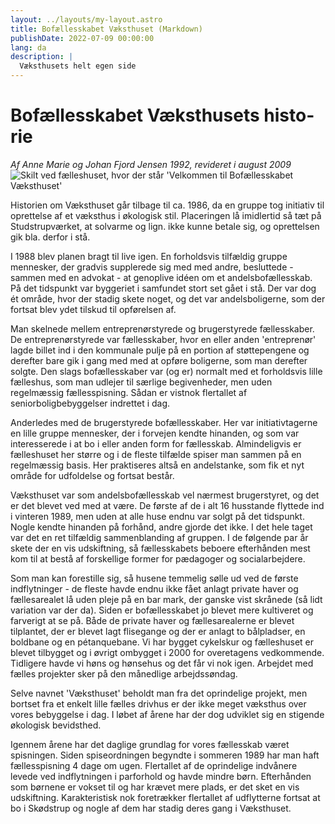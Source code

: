 ```yaml
---
layout: ../layouts/my-layout.astro
title: Bofællesskabet Væksthuset (Markdown)
publishDate: 2022-07-09 00:00:00
lang: da
description: |
  Væksthusets helt egen side
---
```


# Bo&shy;fæl&shy;les&shy;ska&shy;bet Vækst&shy;hus&shy;ets his&shy;to&shy;rie

<address>Af Anne Marie og Johan Fjord Jensen 1992, revideret i <time>august 2009</time></address>

<img src="/assets/IMG_3086.jpeg" alt="Skilt ved fælleshuset, hvor der står 'Velkommen til Bofællesskabet Væksthuset'" />

Historien om Væksthuset går tilbage til ca. 1986, da en gruppe tog initiativ til oprettelse af et væksthus i økologisk stil. Placeringen lå imidlertid så tæt på Studstrupværket, at solvarme og lign. ikke kunne betale sig, og oprettelsen gik bla. derfor i stå.

I 1988 blev planen bragt til live igen. En forholdsvis tilfældig gruppe mennesker, der gradvis supplerede sig med med andre, besluttede - sammen med en advokat - at genoplive idéen om et andelsbofællesskab. På det tidspunkt var byggeriet i samfundet stort set gået i stå. Der var dog ét område, hvor der stadig skete noget, og det var andelsboligerne, som der fortsat blev ydet tilskud til opførelsen af.

Man skelnede mellem entreprenørstyrede og brugerstyrede fællesskaber. De entreprenørstyrede var fællesskaber, hvor en eller anden 'entreprenør' lagde billet ind i den kommunale pulje på en portion af støttepengene og derefter bare gik i gang med med at opføre boligerne, som man derefter solgte. Den slags bofællesskaber var (og er) normalt med et forholdsvis lille fælleshus, som man udlejer til særlige begivenheder, men uden regelmæssig fællesspisning. Sådan er vistnok flertallet af seniorboligbebyggelser indrettet i dag.

Anderledes med de brugerstyrede bofællesskaber. Her var initiativtagerne en lille gruppe mennesker, der i forvejen kendte hinanden, og som var interesserede i at bo i eller anden form for fællesskab. Almindeligvis er fælleshuset her større og i de fleste tilfælde spiser man sammen på en regelmæssig basis. Her praktiseres altså en andelstanke, som fik et nyt område for udfoldelse og fortsat består.

Væksthuset var som andelsbofællesskab vel nærmest brugerstyret, og det er det blevet ved med at være. De første af de i alt 16 husstande flyttede ind i vinteren 1989, men uden at alle huse endnu var solgt på det tidspunkt. Nogle kendte hinanden på forhånd, andre gjorde det ikke. I det hele taget var det en ret tilfældig sammenblanding af gruppen. I de følgende par år skete der en vis udskiftning, så fællesskabets beboere efterhånden mest kom til at bestå af forskellige former for pædagoger og socialarbejdere.

Som man kan forestille sig, så husene temmelig sølle ud ved de første indflytninger - de fleste havde endnu ikke fået anlagt private haver og fællesarealet lå uden pleje på en bar mark, der ganske vist skrånede (så lidt variation var der da). Siden er bofællesskabet jo blevet mere kultiveret og farverigt at se på. Både de private haver og fællesarealerne er blevet tilplantet, der er blevet lagt flisegange og der er anlagt to bålpladser, en boldbane og en pétanquebane. Vi har bygget cykelskur og fælleshuset er blevet tilbygget og i øvrigt ombygget i 2000 for overetagens vedkommende. Tidligere havde vi høns og hønsehus og det får vi nok igen. Arbejdet med fælles projekter sker på den månedlige arbejdssøndag.

Selve navnet 'Væksthuset' beholdt man fra det oprindelige projekt, men bortset fra et enkelt lille fælles drivhus er der ikke meget væksthus over vores bebyggelse i dag. I løbet af årene har der dog udviklet sig en stigende økologisk bevidsthed.

Igennem årene har det daglige grundlag for vores fællesskab været spisningen. Siden spiseordningen begyndte i sommeren 1989 har man haft fællesspisning 4 dage om ugen. Flertallet af de oprindelige indvånere levede ved indflytningen i parforhold og havde mindre børn. Efterhånden som børnene er vokset til og har krævet mere plads, er det sket en vis udskiftning. Karakteristisk nok foretrækker flertallet af udflytterne fortsat at bo i Skødstrup og nogle af dem har stadig deres gang i Væksthuset.
